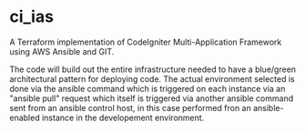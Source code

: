 # ci_ias
A Terraform implementation of CodeIgniter Multi-Application Framework using AWS Ansible and GIT.

The code will build out the entire infrastructure needed to have a blue/green architectural pattern for deploying code.
The actual environment selected is done via the ansible command which is triggered on each instance via an "ansible pull" request which itself is triggered via another ansible command sent from an ansible control host, in this case performed fron an ansible-enabled instance in the developement environment.
